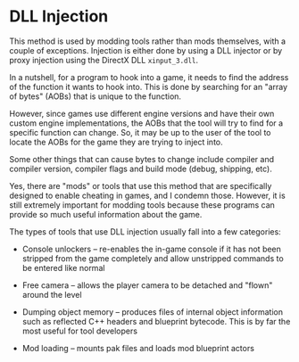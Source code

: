 # DLL Injection
This method is used by modding tools rather than mods themselves, with a couple of exceptions. Injection is either done by using a DLL injector or by proxy injection using the DirectX DLL `xinput_3.dll`. 

In a nutshell, for a program to hook into a game, it needs to find the address of the function it wants to hook into. This is done by searching for an "array of bytes" (AOBs) that is unique to the function. 

However, since games use different engine versions and have their own custom engine implementations, the AOBs that the tool will try to find for a specific function can change. So, it may be up to the user of the tool to locate the AOBs for the game they are trying to inject into.

Some other things that can cause bytes to change include compiler and compiler version, compiler flags and build mode (debug, shipping, etc).

Yes, there are "mods" or tools that use this method that are specifically designed to enable cheating in games, and I condemn those. However, it is still extremely important for modding tools because these programs can provide so much useful information about the game.

The types of tools that use DLL injection usually fall into a few categories:
- Console unlockers – re-enables the in-game console if it has not been stripped from the game completely and allow unstripped commands to be entered like normal

- Free camera – allows the player camera to be detached and "flown" around the level

- Dumping object memory – produces files of internal object information such as reflected C++ headers and blueprint bytecode. This is by far the most useful for tool developers

- Mod loading – mounts pak files and loads mod blueprint actors 
